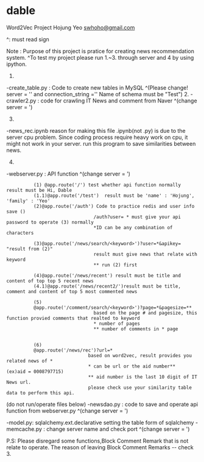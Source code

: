 # dable
Word2Vec Project
Hojung Yeo
swhoho@gmail.com

^: must read sign


Note : Purpose of this project is pratice for creating news recommendation system.
       ^To test my project please run 1.~3. through server and 4 by using ipython.

 
1.
-create_table.py : Code to create new tables in MySQL
                ^(Please change! server = '' and connection_string ='' Name of schema must be "Test")
2.
-crawler2.py : code for crawling IT News and comment from Naver
              ^(change server = ')

                                                                       
3.
-news_rec.ipynb
          reason for making this file .ipynb(not .py) is due to the server cpu problem.
          Since coding process require heavy work on cpu, it might not work in your server.
          run this program to save similarities between news.
          
 
                
4.
-webserver.py : API function
            ^(change server = ')
            
            
              (1) @app.route('/') test whether api function normally  result must be Hi, Dable
              (1.1)@app.route('/test')  result must be 'name' : 'Hojung', 'family' : 'Yeo'
              (2)@app.route('/auth') Code to practice redis and user info save ()
                                    /auth?user= * must give your api password to operate (3) normally
                                    *ID can be any combination of characters
                                    
              (3)@app.route('/news/search/<keyword>')?user=*&apikey= "result from (2)"
                                    result must give news that relate with keyword 
                                    ** run (2) first
                                    
              (4)@app.route('/news/recent') result must be title and content of top top 5 recent news
              (4.1)@app.route('/news/recent2/')result must be title, comment and content of top 5 most commented news
              
              (5)
              @app.route('/comment/search/<keyword>')?page=*&pagesize=**
                                    based on the page # and pagesize, this function provied comments that realted to keyword
                                    * number of pages
                                    ** number of comments in * page
                                    
                                      
              (6)
              @app.route('/news/rec')?url=*
                                  based on word2vec, result provides you related news of *
                                  * can be url or the aid number**  (ex)aid = 0008797715)
                                  ** aid number is the last 10 digit of IT News url.
                                  please check use your similarity table data to perform this api.
                                  
(do not run/operate files below)
-newsdao.py : code to save and operate api function from webserver.py 
              ^(change server = ')
              
-model.py: sqlalchemy.ext.declarative setting the table form of sqlalchemy
-memcache.py : change server name and check port
              ^(change server = ')
              




P.S:
Please disregard some functions,Block Comment Remark that is not relate to operate.
The reason of leaving Block Comment Remarks -- check 3.

